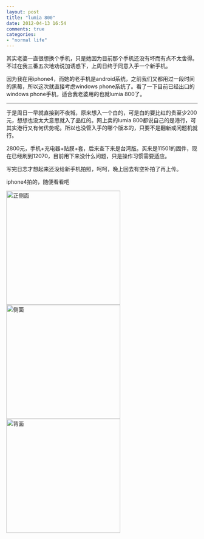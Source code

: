 ```yaml
---
layout: post
title: "lumia 800"
date: 2012-04-13 16:54
comments: true
categories: 
- "normal life"
---
```

其实老婆一直很想换个手机，只是她因为目前那个手机还没有坏而有点不太舍得。不过在我三番五次地劝说加诱惑下，上周日终于同意入手一个新手机。

因为我在用iphone4，而她的老手机是android系统，之前我们又都用过一段时间的黑莓，所以这次就直接考虑windows phone系统了。看了一下目前已经出口的windows phone手机，适合我老婆用的也就lumia 800了。

------

于是周日一早就直接到不夜城，原来想入一个白的，可是白的要比红的贵至少200元，想想也没太大意思就入了品红的。网上卖的lumia 800都说自己的是港行，可其实港行又有何优势呢。所以也没管入手的哪个版本的，只要不是翻新或问题机就行。

2800元，手机+充电器+贴膜+套，后来查下来是台湾版。买来是11501的固件，现在已经刷到12070，目前用下来没什么问题，只是操作习惯需要适应。

写完日志才想起来还没给新手机拍照，呵呵，晚上回去有空补拍了再上传。

iphone4拍的，随便看看吧

<img src="http://pcly6g.bay.livefilestore.com/y1pS3GCBrNIwD-R2fAUJDRZzND36AG2oteZ6XhA7JLGgX_GJ4T9B6GB9SgnBhh_77ZpTc3JCWhZzlzf2mDlY1JAIQK92KIWSzhk/IMG_3687%201.JPG" width="300" alt="正侧面" orihref="http://public.bay.livefilestore.com/y1pDCWkCRPpY0yGXZulOguh1Z3lfHr-BMaZOVsEU3X-VRHUOo1htUeOzw0pl9a6rT74NLOuyw6LD1TFp9FYCb9HDQ/IMG_3687.JPG"/>

<img src="http://pcly6g.bay.livefilestore.com/y1p9te7uAqEuzc1Q1MGYLu_-5g3LD3XwpoFCapHLMM9wJ8f9b5DTRSRHaOMdLPI237RKSuW5cvuZFvZ8KXH5ZboKdM-bZYFPQ0t/IMG_3688%201.JPG" width="300" alt="侧面" orihref="http://public.bay.livefilestore.com/y1pGEe0Js6F0L6qQu3EqK0CNMBQSATUP2vydBPzAre1frsau6lT4MRkoqOmG2uQGtpGN0T8_oH4vnX-EUhppskX3g/IMG_3688.JPG"/>

<img src="http://pcly6g.bay.livefilestore.com/y1pLASrgBYeH_XoVrU9UAYu8QHDsjOk3-zPSQ9xH66-2JaO12R-jbKn3Th9kIjIZHqsAdE0mrJW8Q5NIQ0DsS3O_LxVNCi5SrlE/IMG_3689%201.JPG" width="300" alt="背面" orihref="http://public.bay.livefilestore.com/y1p8se1qgUT1ckhgZ-D7Y3k6_fvkyU6YF4dfn_UlbonM-tU7F0vPCq75AYF22Z0fxULnQKnmjt6FOJJlXOTLugghg/IMG_3689.JPG"/>
